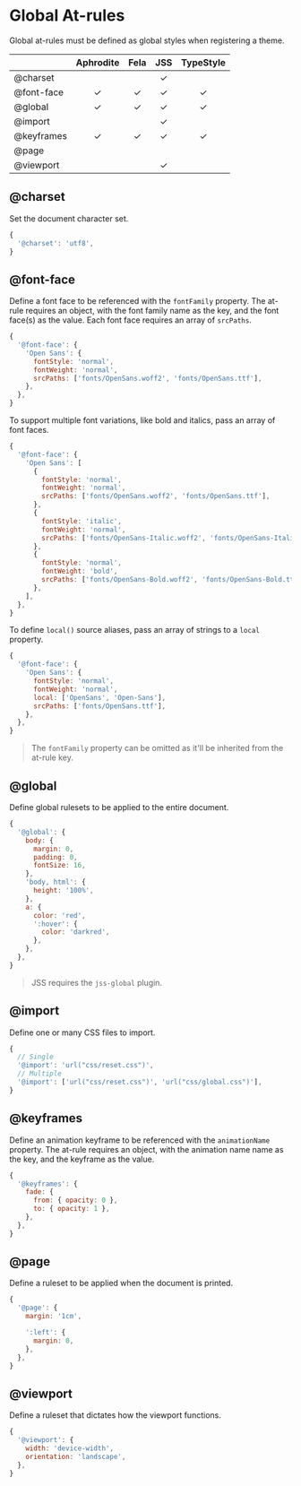 # Global At-rules

Global at-rules must be defined as global styles when registering a theme.

|            | Aphrodite | Fela | JSS | TypeStyle |
| :--------- | :-------: | :--: | :-: | :-------: |
| @charset   |           |      |  ✓  |           |
| @font-face |     ✓     |  ✓   |  ✓  |     ✓     |
| @global    |     ✓     |  ✓   |  ✓  |     ✓     |
| @import    |           |      |  ✓  |           |
| @keyframes |     ✓     |  ✓   |  ✓  |     ✓     |
| @page      |           |      |     |           |
| @viewport  |           |      |  ✓  |           |

## @charset

Set the document character set.

```js
{
  '@charset': 'utf8',
}
```

## @font-face

Define a font face to be referenced with the `fontFamily` property. The at-rule requires an object,
with the font family name as the key, and the font face(s) as the value. Each font face requires an
array of `srcPaths`.

```js
{
  '@font-face': {
    'Open Sans': {
      fontStyle: 'normal',
      fontWeight: 'normal',
      srcPaths: ['fonts/OpenSans.woff2', 'fonts/OpenSans.ttf'],
    },
  },
}
```

To support multiple font variations, like bold and italics, pass an array of font faces.

```js
{
  '@font-face': {
    'Open Sans': [
      {
        fontStyle: 'normal',
        fontWeight: 'normal',
        srcPaths: ['fonts/OpenSans.woff2', 'fonts/OpenSans.ttf'],
      },
      {
        fontStyle: 'italic',
        fontWeight: 'normal',
        srcPaths: ['fonts/OpenSans-Italic.woff2', 'fonts/OpenSans-Italic.ttf'],
      },
      {
        fontStyle: 'normal',
        fontWeight: 'bold',
        srcPaths: ['fonts/OpenSans-Bold.woff2', 'fonts/OpenSans-Bold.ttf'],
      },
    ],
  },
}
```

To define `local()` source aliases, pass an array of strings to a `local` property.

```js
{
  '@font-face': {
    'Open Sans': {
      fontStyle: 'normal',
      fontWeight: 'normal',
      local: ['OpenSans', 'Open-Sans'],
      srcPaths: ['fonts/OpenSans.ttf'],
    },
  },
}
```

> The `fontFamily` property can be omitted as it'll be inherited from the at-rule key.

## @global

Define global rulesets to be applied to the entire document.

```js
{
  '@global': {
    body: {
      margin: 0,
      padding: 0,
      fontSize: 16,
    },
    'body, html': {
      height: '100%',
    },
    a: {
      color: 'red',
      ':hover': {
        color: 'darkred',
      },
    },
  },
}
```

> JSS requires the `jss-global` plugin.

## @import

Define one or many CSS files to import.

```js
{
  // Single
  '@import': 'url("css/reset.css")',
  // Multiple
  '@import': ['url("css/reset.css")', 'url("css/global.css")'],
}
```

## @keyframes

Define an animation keyframe to be referenced with the `animationName` property. The at-rule
requires an object, with the animation name name as the key, and the keyframe as the value.

```js
{
  '@keyframes': {
    fade: {
      from: { opacity: 0 },
      to: { opacity: 1 },
    },
  },
}
```

## @page

Define a ruleset to be applied when the document is printed.

```js
{
  '@page': {
    margin: '1cm',

    ':left': {
      margin: 0,
    },
  },
}
```

## @viewport

Define a ruleset that dictates how the viewport functions.

```js
{
  '@viewport': {
    width: 'device-width',
    orientation: 'landscape',
  },
}
```
